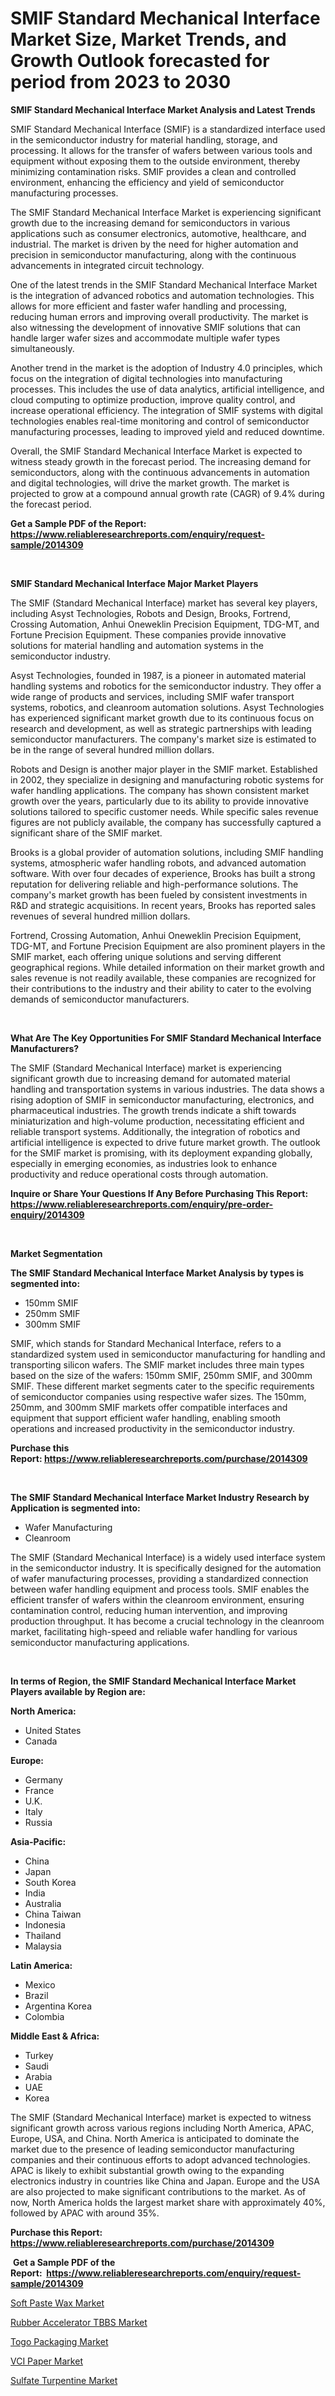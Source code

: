 <p><h1>SMIF Standard Mechanical Interface Market Size, Market Trends, and Growth Outlook forecasted for period from 2023 to 2030</h1></p><p><strong>SMIF Standard Mechanical Interface Market Analysis and Latest Trends</strong></p>
<p><p>SMIF Standard Mechanical Interface (SMIF) is a standardized interface used in the semiconductor industry for material handling, storage, and processing. It allows for the transfer of wafers between various tools and equipment without exposing them to the outside environment, thereby minimizing contamination risks. SMIF provides a clean and controlled environment, enhancing the efficiency and yield of semiconductor manufacturing processes.</p><p>The SMIF Standard Mechanical Interface Market is experiencing significant growth due to the increasing demand for semiconductors in various applications such as consumer electronics, automotive, healthcare, and industrial. The market is driven by the need for higher automation and precision in semiconductor manufacturing, along with the continuous advancements in integrated circuit technology.</p><p>One of the latest trends in the SMIF Standard Mechanical Interface Market is the integration of advanced robotics and automation technologies. This allows for more efficient and faster wafer handling and processing, reducing human errors and improving overall productivity. The market is also witnessing the development of innovative SMIF solutions that can handle larger wafer sizes and accommodate multiple wafer types simultaneously.</p><p>Another trend in the market is the adoption of Industry 4.0 principles, which focus on the integration of digital technologies into manufacturing processes. This includes the use of data analytics, artificial intelligence, and cloud computing to optimize production, improve quality control, and increase operational efficiency. The integration of SMIF systems with digital technologies enables real-time monitoring and control of semiconductor manufacturing processes, leading to improved yield and reduced downtime.</p><p>Overall, the SMIF Standard Mechanical Interface Market is expected to witness steady growth in the forecast period. The increasing demand for semiconductors, along with the continuous advancements in automation and digital technologies, will drive the market growth. The market is projected to grow at a compound annual growth rate (CAGR) of 9.4% during the forecast period.</p></p>
<p><strong>Get a Sample PDF of the Report:&nbsp; <a href="https://www.reliableresearchreports.com/enquiry/request-sample/2014309">https://www.reliableresearchreports.com/enquiry/request-sample/2014309</a></strong></p>
<p>&nbsp;</p>
<p><strong>SMIF Standard Mechanical Interface Major Market Players</strong></p>
<p><p>The SMIF (Standard Mechanical Interface) market has several key players, including Asyst Technologies, Robots and Design, Brooks, Fortrend, Crossing Automation, Anhui Oneweklin Precision Equipment, TDG-MT, and Fortune Precision Equipment. These companies provide innovative solutions for material handling and automation systems in the semiconductor industry.</p><p>Asyst Technologies, founded in 1987, is a pioneer in automated material handling systems and robotics for the semiconductor industry. They offer a wide range of products and services, including SMIF wafer transport systems, robotics, and cleanroom automation solutions. Asyst Technologies has experienced significant market growth due to its continuous focus on research and development, as well as strategic partnerships with leading semiconductor manufacturers. The company's market size is estimated to be in the range of several hundred million dollars.</p><p>Robots and Design is another major player in the SMIF market. Established in 2002, they specialize in designing and manufacturing robotic systems for wafer handling applications. The company has shown consistent market growth over the years, particularly due to its ability to provide innovative solutions tailored to specific customer needs. While specific sales revenue figures are not publicly available, the company has successfully captured a significant share of the SMIF market.</p><p>Brooks is a global provider of automation solutions, including SMIF handling systems, atmospheric wafer handling robots, and advanced automation software. With over four decades of experience, Brooks has built a strong reputation for delivering reliable and high-performance solutions. The company's market growth has been fueled by consistent investments in R&D and strategic acquisitions. In recent years, Brooks has reported sales revenues of several hundred million dollars.</p><p>Fortrend, Crossing Automation, Anhui Oneweklin Precision Equipment, TDG-MT, and Fortune Precision Equipment are also prominent players in the SMIF market, each offering unique solutions and serving different geographical regions. While detailed information on their market growth and sales revenue is not readily available, these companies are recognized for their contributions to the industry and their ability to cater to the evolving demands of semiconductor manufacturers.</p></p>
<p>&nbsp;</p>
<p><strong>What Are The Key Opportunities For SMIF Standard Mechanical Interface Manufacturers?</strong></p>
<p><p>The SMIF (Standard Mechanical Interface) market is experiencing significant growth due to increasing demand for automated material handling and transportation systems in various industries. The data shows a rising adoption of SMIF in semiconductor manufacturing, electronics, and pharmaceutical industries. The growth trends indicate a shift towards miniaturization and high-volume production, necessitating efficient and reliable transport systems. Additionally, the integration of robotics and artificial intelligence is expected to drive future market growth. The outlook for the SMIF market is promising, with its deployment expanding globally, especially in emerging economies, as industries look to enhance productivity and reduce operational costs through automation.</p></p>
<p><strong>Inquire or Share Your Questions If Any Before Purchasing This Report: <a href="https://www.reliableresearchreports.com/enquiry/pre-order-enquiry/2014309">https://www.reliableresearchreports.com/enquiry/pre-order-enquiry/2014309</a></strong></p>
<p>&nbsp;</p>
<p><strong>Market Segmentation</strong></p>
<p><strong>The SMIF Standard Mechanical Interface Market Analysis by types is segmented into:</strong></p>
<p><ul><li>150mm SMIF</li><li>250mm SMIF</li><li>300mm SMIF</li></ul></p>
<p><p>SMIF, which stands for Standard Mechanical Interface, refers to a standardized system used in semiconductor manufacturing for handling and transporting silicon wafers. The SMIF market includes three main types based on the size of the wafers: 150mm SMIF, 250mm SMIF, and 300mm SMIF. These different market segments cater to the specific requirements of semiconductor companies using respective wafer sizes. The 150mm, 250mm, and 300mm SMIF markets offer compatible interfaces and equipment that support efficient wafer handling, enabling smooth operations and increased productivity in the semiconductor industry.</p></p>
<p><strong>Purchase this Report:&nbsp;<a href="https://www.reliableresearchreports.com/purchase/2014309">https://www.reliableresearchreports.com/purchase/2014309</a></strong></p>
<p>&nbsp;</p>
<p><strong>The SMIF Standard Mechanical Interface Market Industry Research by Application is segmented into:</strong></p>
<p><ul><li>Wafer Manufacturing</li><li>Cleanroom</li></ul></p>
<p><p>The SMIF (Standard Mechanical Interface) is a widely used interface system in the semiconductor industry. It is specifically designed for the automation of wafer manufacturing processes, providing a standardized connection between wafer handling equipment and process tools. SMIF enables the efficient transfer of wafers within the cleanroom environment, ensuring contamination control, reducing human intervention, and improving production throughput. It has become a crucial technology in the cleanroom market, facilitating high-speed and reliable wafer handling for various semiconductor manufacturing applications.</p></p>
<p>&nbsp;</p>
<p><strong>In terms of Region, the SMIF Standard Mechanical Interface Market Players available by Region are:</strong></p>
<p>
    <p> <strong> North America: </strong>
        <ul>
            <li>United States</li>
            <li>Canada</li>
        </ul>
        </p> 
    <p> <strong> Europe: </strong>
        <ul>
            <li>Germany</li>
            <li>France</li>
            <li>U.K.</li>
            <li>Italy</li>
            <li>Russia</li>
        </ul>
        </p> 
    <p> <strong> Asia-Pacific: </strong>
        <ul>
            <li>China</li>
            <li>Japan</li>
            <li>South Korea</li>
            <li>India</li>
            <li>Australia</li>
            <li>China Taiwan</li>
            <li>Indonesia</li>
            <li>Thailand</li>
            <li>Malaysia</li>
        </ul>
        </p> 
    <p> <strong> Latin America: </strong>
        <ul>
            <li>Mexico</li>
            <li>Brazil</li>
            <li>Argentina Korea</li>
            <li>Colombia</li>
        </ul>
        </p> 
    <p> <strong> Middle East & Africa: </strong>
        <ul>
            <li>Turkey</li>
            <li>Saudi</li>
            <li>Arabia</li>
            <li>UAE</li>
            <li>Korea</li>
        </ul>
    </p>
    </p>
<p><p>The SMIF (Standard Mechanical Interface) market is expected to witness significant growth across various regions including North America, APAC, Europe, USA, and China. North America is anticipated to dominate the market due to the presence of leading semiconductor manufacturing companies and their continuous efforts to adopt advanced technologies. APAC is likely to exhibit substantial growth owing to the expanding electronics industry in countries like China and Japan. Europe and the USA are also projected to make significant contributions to the market. As of now, North America holds the largest market share with approximately 40%, followed by APAC with around 35%.</p></p>
<p><strong>Purchase this Report: <a href="https://www.reliableresearchreports.com/purchase/2014309">https://www.reliableresearchreports.com/purchase/2014309</a></strong></p>
<p>&nbsp;<strong>Get a Sample PDF of the Report:&nbsp;&nbsp;<a href="https://www.reliableresearchreports.com/enquiry/request-sample/2014309">https://www.reliableresearchreports.com/enquiry/request-sample/2014309</a></strong></p>
<p><strong></strong></p>
<p><p><a href="https://medium.com/@malcomw102036/soft-paste-wax-market-analysis-and-sze-forecasted-for-period-from-2023-to-2030-92da05d3342d">Soft Paste Wax Market</a></p><p><a href="https://medium.com/@scanw41036/rubber-accelerator-tbbs-market-report-reveals-the-latest-trends-and-growth-opportunities-of-this-136e3fcae385">Rubber Accelerator TBBS Market</a></p><p><a href="https://medium.com/@damorgan64868/togo-packaging-market-trends-and-market-analysis-forecasted-for-period-2023-2030-decc420a6499">Togo Packaging Market</a></p><p><a href="https://medium.com/@jaremington56468/vci-paper-market-exploring-market-share-market-trends-and-future-growth-e161addaa4e5">VCI Paper Market</a></p><p><a href="https://medium.com/@peterm12562/sulfate-turpentine-market-competitive-analysis-market-trends-and-forecast-to-2030-a204cd95db89">Sulfate Turpentine Market</a></p></p>